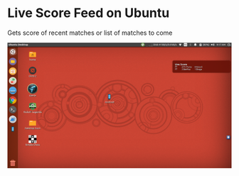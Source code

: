 # Live Score Feed on Ubuntu

Gets score of recent matches or list of matches to come

![Live Score](/Score_feed_on_desktop.png?raw=true "Live Scrore screenshot")
